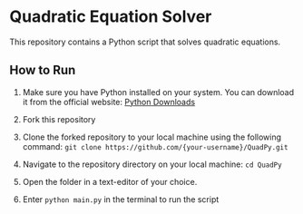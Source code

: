 # Quadratic Equation Solver

This repository contains a Python script that solves quadratic equations.

## How to Run

1. Make sure you have Python installed on your system. You can download it from the official website: [Python Downloads](https://www.python.org/downloads/)

2. Fork this repository
3. Clone the forked repository to your local machine using the following command:
```git clone https://github.com/{your-username}/QuadPy.git```
4. Navigate to the repository directory on your local machine:
```cd QuadPy```
5. Open the folder in a text-editor of your choice.
6. Enter ```python main.py``` in the terminal to run the script



